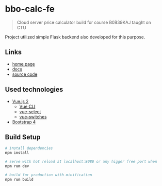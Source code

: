 # bbo-calc-fe

> Cloud server price calculator build for course B0B39KAJ taught on CTU

Project utilized simple Flask backend also developed for this purpose.

## Links
 * [home page](https://bbocal.mejty.cz)
 * [docs](https://bbocal.mejty.cz)
 * [source code](hhtps://bbocla.mejty.cz/src/bbocal.zip)

## Used technologies
 * [Vue.js 2](https://vuejs.org/)
    * [Vue CLI](https://cli.vuejs.org/)
    * [vue-select](http://sagalbot.github.io/vue-select/)
    * [vue-switches](https://github.com/drewjbartlett/vue-switches)
 * [Bootstrap 4](https://getbootstrap.com/)

## Build Setup

``` bash
# install dependencies
npm install

# serve with hot reload at localhost:8080 or any higger free port when 8080 taken
npm run dev

# build for production with minification
npm run build
```

